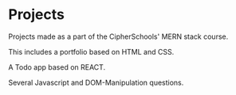 # Projects

Projects made as a part of the CipherSchools' MERN stack course.

This includes a portfolio based on HTML and CSS.

A Todo app based on REACT.

Several Javascript and DOM-Manipulation questions.
